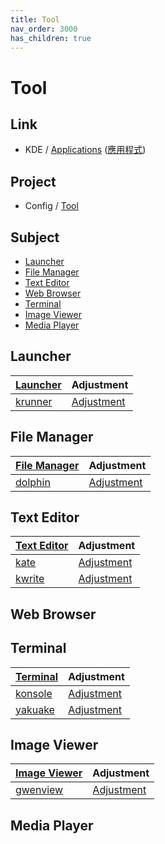 ```yaml
---
title: Tool
nav_order: 3000
has_children: true
---
```



# Tool


## Link

* KDE / [Applications](https://apps.kde.org/) ([應用程式](https://apps.kde.org/zh-tw/))


## Project

* Config / [Tool](https://github.com/samwhelp/kubuntu-adjustment/tree/main/prototype/main/tool-config/part)




## Subject

* [Launcher](#launcher)
* [File Manager](#file-manager)
* [Text Editor](#text-editor)
* [Web Browser](#web-browser)
* [Terminal](#terminal)
* [Image Viewer](#image-viewer)
* [Media Player](#media-player)




## Launcher

| [Launcher](https://samwhelp.github.io/kubuntu-adjustment/read/subject/tool/launcher.html) | Adjustment |
| --- | --- |
| [krunner](https://samwhelp.github.io/kubuntu-adjustment/read/subject/tool/launcher/krunner.html) | [Adjustment](https://github.com/samwhelp/kubuntu-adjustment/tree/main/prototype/main/tool-config/part/krunner) |




## File Manager

| [File Manager](https://samwhelp.github.io/kubuntu-adjustment/read/subject/tool/file-manager.html) | Adjustment |
| --- | --- |
| [dolphin](https://samwhelp.github.io/kubuntu-adjustment/read/subject/tool/file-manager/dolphin.html) | [Adjustment](https://github.com/samwhelp/kubuntu-adjustment/tree/main/prototype/main/tool-config/part/dolphin) |




## Text Editor

| [Text Editor](https://samwhelp.github.io/kubuntu-adjustment/read/subject/tool/text-editor.html) | Adjustment |
| --- | --- |
| [kate](https://samwhelp.github.io/kubuntu-adjustment/read/subject/tool/text-editor/kate.html) | [Adjustment](https://github.com/samwhelp/kubuntu-adjustment/tree/main/prototype/main/tool-config/part/kate) |
| [kwrite](https://samwhelp.github.io/kubuntu-adjustment/read/subject/tool/text-editor/kwrite.html) | [Adjustment](https://github.com/samwhelp/kubuntu-adjustment/tree/main/prototype/main/tool-config/part/kwrite) |




## Web Browser




## Terminal

| [Terminal](https://samwhelp.github.io/kubuntu-adjustment/read/subject/tool/terminal.html) | Adjustment |
| --- | --- |
| [konsole](https://samwhelp.github.io/kubuntu-adjustment/read/subject/tool/terminal/konsole.html) | [Adjustment](https://github.com/samwhelp/kubuntu-adjustment/tree/main/prototype/main/tool-config/part/konsole) |
| [yakuake](https://samwhelp.github.io/kubuntu-adjustment/read/subject/tool/terminal/yakuake.html) | [Adjustment](https://github.com/samwhelp/kubuntu-adjustment/tree/main/prototype/main/tool-config/part/yakuake) |




## Image Viewer

| [Image Viewer](https://samwhelp.github.io/kubuntu-adjustment/read/subject/tool/image-viewer.html) | Adjustment |
| --- | --- |
| [gwenview](https://samwhelp.github.io/kubuntu-adjustment/read/subject/tool/image-viewer/gwenview.html) | [Adjustment](https://github.com/samwhelp/kubuntu-adjustment/tree/main/prototype/main/tool-config/part/gwenview) |




## Media Player
